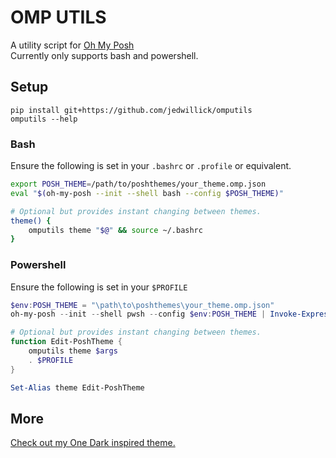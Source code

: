 # OMP UTILS

A utility script for [Oh My Posh](https://ohmyposh.dev/)  
Currently only supports bash and powershell.

## Setup

```shell
pip install git+https://github.com/jedwillick/omputils
omputils --help
```

### Bash

Ensure the following is set in your `.bashrc` or `.profile` or equivalent.

```bash
export POSH_THEME=/path/to/poshthemes/your_theme.omp.json
eval "$(oh-my-posh --init --shell bash --config $POSH_THEME)"

# Optional but provides instant changing between themes.
theme() {
    omputils theme "$@" && source ~/.bashrc
}
```

### Powershell

Ensure the following is set in your `$PROFILE`

```powershell
$env:POSH_THEME = "\path\to\poshthemes\your_theme.omp.json"
oh-my-posh --init --shell pwsh --config $env:POSH_THEME | Invoke-Expression

# Optional but provides instant changing between themes.
function Edit-PoshTheme {
    omputils theme $args 
    . $PROFILE
}

Set-Alias theme Edit-PoshTheme
```

## More

[Check out my One Dark inspired theme.](https://github.com/jedwillick/onedark-omp)
